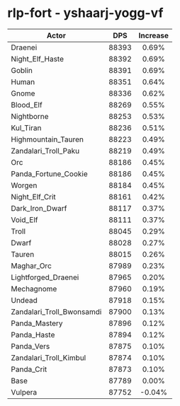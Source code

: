 # rlp-fort - yshaarj-yogg-vf
| Actor | DPS | Increase |
|---|:---:|:---:|
|Draenei|88393|0.69%|
|Night_Elf_Haste|88392|0.69%|
|Goblin|88391|0.69%|
|Human|88351|0.64%|
|Gnome|88336|0.62%|
|Blood_Elf|88269|0.55%|
|Nightborne|88253|0.53%|
|Kul_Tiran|88236|0.51%|
|Highmountain_Tauren|88223|0.49%|
|Zandalari_Troll_Paku|88219|0.49%|
|Orc|88186|0.45%|
|Panda_Fortune_Cookie|88186|0.45%|
|Worgen|88184|0.45%|
|Night_Elf_Crit|88161|0.42%|
|Dark_Iron_Dwarf|88117|0.37%|
|Void_Elf|88111|0.37%|
|Troll|88045|0.29%|
|Dwarf|88028|0.27%|
|Tauren|88015|0.26%|
|Maghar_Orc|87989|0.23%|
|Lightforged_Draenei|87965|0.20%|
|Mechagnome|87960|0.19%|
|Undead|87918|0.15%|
|Zandalari_Troll_Bwonsamdi|87900|0.13%|
|Panda_Mastery|87896|0.12%|
|Panda_Haste|87894|0.12%|
|Panda_Vers|87875|0.10%|
|Zandalari_Troll_Kimbul|87874|0.10%|
|Panda_Crit|87873|0.10%|
|Base|87789|0.00%|
|Vulpera|87752|-0.04%|
